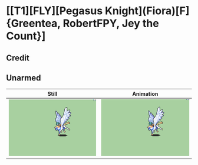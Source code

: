 # [\[T1\]\[FLY\]\[Pegasus Knight\]\(Fiora\)\[F\]{Greentea, RobertFPY, Jey the Count}]

## Credit


	
## Unarmed

| Still | Animation |
| :---: | :-------: |
| ![Unarmed still](./Unarmed_000.png) | ![Unarmed animation](./Unarmed.gif) |
